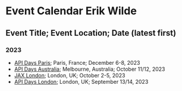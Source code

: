 # Event Calendar Erik Wilde

## Event Title; Event Location; Date (latest first)

### 2023

- [API Days Paris](https://www.apidays.global/paris/); Paris, France; December 6-8, 2023
- [API Days Australia](https://www.apidays.global/australia/); Melbourne, Australia; October 11/12, 2023
- [JAX London](https://jaxlondon.com/); London, UK; October 2-5, 2023
- [API Days London](https://www.apidays.global/london/); London, UK; September 13/14, 2023
